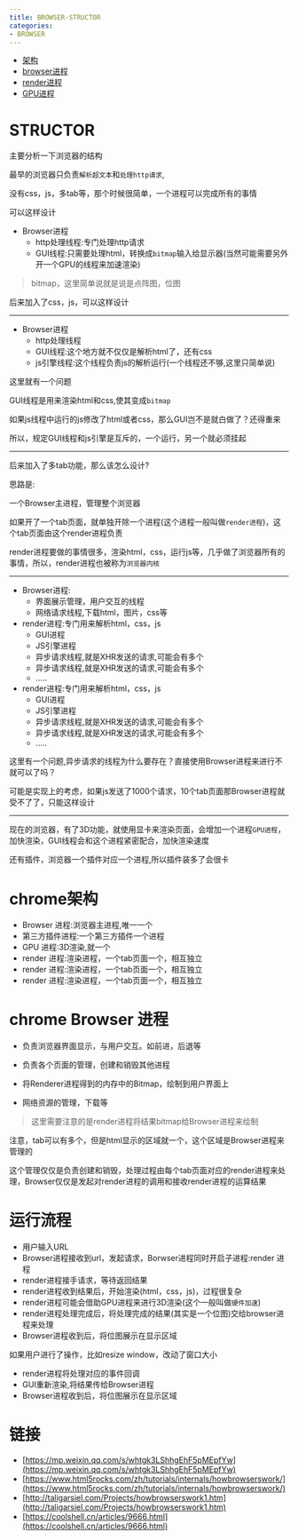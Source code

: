 ```yaml
---
title: BROWSER-STRUCTOR
categories: 
- BROWSER
---
```


- [架构](#架构)
- [browser进程](#browser进程)
- [render进程](#render进程)
- [GPU进程](#GPU进程)


# STRUCTOR

主要分析一下浏览器的结构

最早的浏览器只负责`解析超文本`和`处理http请求`,

没有css，js，多tab等，那个时候很简单，一个进程可以完成所有的事情

可以这样设计

- Browser进程
    - http处理线程:专门处理http请求
    - GUI线程:只需要处理html，转换成`bitmap`输入给显示器(当然可能需要另外开一个GPU的线程来加速渲染)

> bitmap，这里简单说就是说是点阵图，位图

后来加入了css，js，可以这样设计

--------------------

- Browser进程
    - http处理线程
    - GUI线程:这个地方就不仅仅是解析html了，还有css
    - js引擎线程:这个线程负责js的解析运行(一个线程还不够,这里只简单说)

这里就有一个问题

GUI线程是用来渲染html和css,使其变成`bitmap`

如果js线程中运行的js修改了html或者css，那么GUI岂不是就白做了？还得重来


所以，规定GUI线程和js引擎是互斥的，一个运行，另一个就必须挂起


--------------------

后来加入了多tab功能，那么该怎么设计?

思路是:

一个Browser主进程，管理整个浏览器

如果开了一个tab页面，就单独开除一个进程(这个进程一般叫做`render进程`)，这个tab页面由这个render进程负责

render进程要做的事情很多，渲染html，css，运行js等，几乎做了浏览器所有的事情，所以，render进程也被称为`浏览器内核`

-----------

- Browser进程:
    - 界面展示管理，用户交互的线程
    - 网络请求线程,下载html，图片，css等
- render进程:专门用来解析html，css，js
    - GUI进程
    - JS引擎进程
    - 异步请求线程,就是XHR发送的请求,可能会有多个
    - 异步请求线程,就是XHR发送的请求,可能会有多个
    - .....
- render进程:专门用来解析html，css，js
    - GUI进程
    - JS引擎进程
    - 异步请求线程,就是XHR发送的请求,可能会有多个
    - 异步请求线程,就是XHR发送的请求,可能会有多个
    - .....




这里有一个问题,异步请求的线程为什么要存在？直接使用Browser进程来进行不就可以了吗？

可能是实现上的考虑，如果js发送了1000个请求，10个tab页面那Browser进程就受不了了，只能这样设计


--------------------

现在的浏览器，有了3D功能，就使用显卡来渲染页面，会增加一个进程`GPU进程`，加快渲染，GUI线程会和这个进程紧密配合，加快渲染速度

还有插件，浏览器一个插件对应一个进程,所以插件装多了会很卡

# chrome架构


- Browser 进程:浏览器主进程,唯一一个
- 第三方插件进程:一个第三方插件一个进程
- GPU 进程:3D渲染,就一个
- render 进程:渲染进程，一个tab页面一个，相互独立
- render 进程:渲染进程，一个tab页面一个，相互独立
- render 进程:渲染进程，一个tab页面一个，相互独立


# chrome Browser 进程

- 负责浏览器界面显示，与用户交互。如前进，后退等

- 负责各个页面的管理，创建和销毁其他进程

- 将Renderer进程得到的内存中的Bitmap，绘制到用户界面上

- 网络资源的管理，下载等

> 这里需要注意的是render进程将结果bitmap给Browser进程来绘制

注意，tab可以有多个，但是html显示的区域就一个，这个区域是Browser进程来管理的

这个管理仅仅是负责创建和销毁，处理过程由每个tab页面对应的render进程来处理，Browser仅仅是发起对render进程的调用和接收render进程的运算结果



# 运行流程

- 用户输入URL
- Browser进程接收到url，发起请求，Borwser进程同时开启子进程:render 进程
- render进程接手请求，等待返回结果
- render进程收到结果后，开始渲染(html，css，js)，过程很复杂
- render进程可能会借助GPU进程来进行3D渲染(这个一般叫做`硬件加速`)
- render进程处理完成后，将处理完成的结果(其实是一个位图)交给browser进程来处理
- Browser进程收到后，将位图展示在显示区域

如果用户进行了操作，比如resize window，改动了窗口大小

- render进程将处理对应的事件回调
- GUI重新渲染,将结果传给Browser进程
- Browser进程收到后，将位图展示在显示区域





# 链接
- [https://mp.weixin.qq.com/s/whtgk3LShhgEhF5pMEpfYw](https://mp.weixin.qq.com/s/whtgk3LShhgEhF5pMEpfYw)
- [https://www.html5rocks.com/zh/tutorials/internals/howbrowserswork/](https://www.html5rocks.com/zh/tutorials/internals/howbrowserswork/)
- [http://taligarsiel.com/Projects/howbrowserswork1.htm](http://taligarsiel.com/Projects/howbrowserswork1.htm)
- [https://coolshell.cn/articles/9666.html](https://coolshell.cn/articles/9666.html)